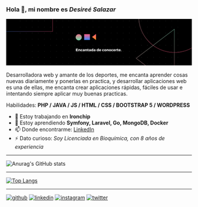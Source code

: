 
 

### Hola 👋, mi nombre es *Desireé Salazar*
![](https://github.com/desalaz/desalaz/blob/main/banner.png)

Desarrolladora web y amante de los deportes, me encanta aprender cosas nuevas diariamente y ponerlas en practica, y desarrollar aplicaciones web es una de ellas, me encanta crear aplicaciones rápidas, fáciles de usar e intentando siempre aplicar muy buenas practicas.


Habilidades: **PHP / JAVA / JS / HTML / CSS / BOOTSTRAP 5 / WORDPRESS**

- 🔭 Estoy trabajando en **Ironchip** 
- 🌱 Estoy aprendiendo **Symfony, Laravel, Go, MongoDB, Docker** 
- 📫 Donde encontrarme: [LinkedIn](https://www.linkedin.com/in/desire%C3%A9-salazar-169992124/) 
- ⚡ Dato curioso: *Soy Licenciada en Bioquímica, con 8 años de experiencia*

-----

![Anurag's GitHub stats](https://github-readme-stats.vercel.app/api?username=desalaz&show_icons=true&theme=radical)

------

[![Top Langs](https://github-readme-stats.vercel.app/api/top-langs/?username=desalaz&layout=compact&theme=radical)](https://github.com/anuraghazra/github-readme-stats)

------

[<img src='https://cdn.jsdelivr.net/npm/simple-icons@3.0.1/icons/github.svg' alt='github' height='30'>](https://github.com/desalaz)  [<img src='https://cdn.jsdelivr.net/npm/simple-icons@3.0.1/icons/linkedin.svg' alt='linkedin' height='30'>](https://www.linkedin.com/in/desireé-salazar-169992124/)  [<img src='https://cdn.jsdelivr.net/npm/simple-icons@3.0.1/icons/instagram.svg' alt='instagram' height='30'>](https://www.instagram.com/desi2786/)  [<img src='https://cdn.jsdelivr.net/npm/simple-icons@3.0.1/icons/twitter.svg' alt='twitter' height='30'>](https://twitter.com/desi2786)  





<!--
**desalaz/desalaz** is a ✨ _special_ ✨ repository because its `README.md` (this file) appears on your GitHub profile.

Here are some ideas to get you started:

- 🔭 I’m currently working on ...
- 🌱 I’m currently learning ...
- 👯 I’m looking to collaborate on ...
- 🤔 I’m looking for help with ...
- 💬 Ask me about ...
- 📫 How to reach me: ...
- 😄 Pronouns: ...
- ⚡ Fun fact: ...
-->
